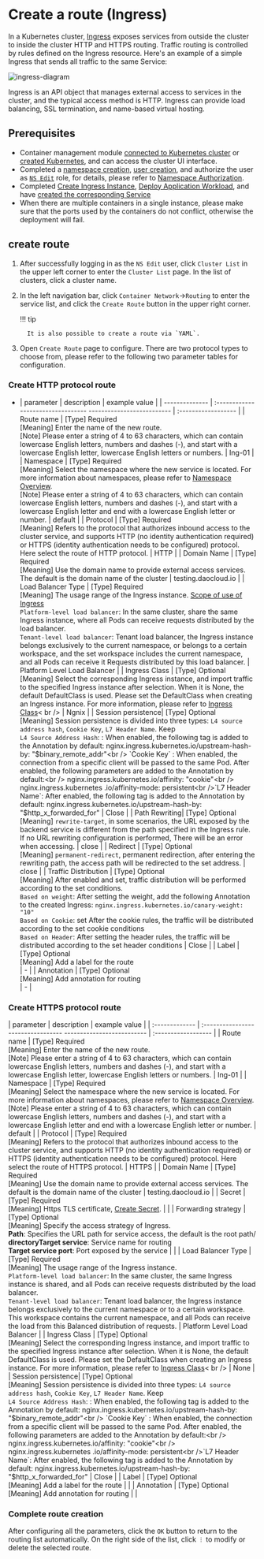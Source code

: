 # Create a route (Ingress)

In a Kubernetes cluster, [Ingress](https://kubernetes.io/docs/reference/generated/kubernetes-api/v1.24/#ingress-v1beta1-networking-k8s-io) exposes services from outside the cluster to inside the cluster HTTP and HTTPS routing.
Traffic routing is controlled by rules defined on the Ingress resource. Here's an example of a simple Ingress that sends all traffic to the same Service:

![ingress-diagram](https://docs.daocloud.io/daocloud-docs-images/docs/kpanda/images/ingress.svg)

Ingress is an API object that manages external access to services in the cluster, and the typical access method is HTTP. Ingress can provide load balancing, SSL termination, and name-based virtual hosting.

## Prerequisites

- Container management module [connected to Kubernetes cluster](../clusters/integrate-cluster.md) or [created Kubernetes](../clusters/create-cluster.md), and can access the cluster UI interface.
- Completed a [namespace creation](../namespaces/createns.md), [user creation](../../../ghippo/user-guide/access-control/user.md), and authorize the user as [`NS Edit`](../permissions/permission-brief.md#ns-edit) role, for details, please refer to [Namespace Authorization](../permissions/cluster-ns-auth.md).
- Completed [Create Ingress Instance](../../../network/modules/ingress-nginx/install.md), [Deploy Application Workload](../workloads/create-deployment.md), and have [created the corresponding Service](../services-routes/create-services.md)
- When there are multiple containers in a single instance, please make sure that the ports used by the containers do not conflict, otherwise the deployment will fail.

## create route

1. After successfully logging in as the `NS Edit` user, click `Cluster List` in the upper left corner to enter the `Cluster List` page. In the list of clusters, click a cluster name.

     

2. In the left navigation bar, click `Container Network`->`Routing` to enter the service list, and click the `Create Route` button in the upper right corner.

     

     !!! tip

         It is also possible to create a route via `YAML`.

3. Open `Create Route` page to configure. There are two protocol types to choose from, please refer to the following two parameter tables for configuration.

     

### Create HTTP protocol route

- | parameter | description | example value |
   | -------------- | :--------------------------------- -------------------------- | :------------------ |
   | Route name | [Type] Required<br />[Meaning] Enter the name of the new route. <br />[Note] Please enter a string of 4 to 63 characters, which can contain lowercase English letters, numbers and dashes (-), and start with a lowercase English letter, lowercase English letters or numbers. | Ing-01 |
   | Namespace | [Type] Required<br />[Meaning] Select the namespace where the new service is located. For more information about namespaces, please refer to [Namespace Overview](../namespaces/createns.md). <br />[Note] Please enter a string of 4 to 63 characters, which can contain lowercase English letters, numbers and dashes (-), and start with a lowercase English letter and end with a lowercase English letter or number. | default |
   | Protocol | [Type] Required<br /> [Meaning] Refers to the protocol that authorizes inbound access to the cluster service, and supports HTTP (no identity authentication required) or HTTPS (identity authentication needs to be configured) protocol. Here select the route of HTTP protocol. | HTTP |
   | Domain Name | [Type] Required<br /> [Meaning] Use the domain name to provide external access services. The default is the domain name of the cluster | testing.daocloud.io |
   | Load Balancer Type | [Type] Required<br /> [Meaning] The usage range of the Ingress instance. [Scope of use of Ingress](../../../network/modules/ingress-nginx/scope.md)<br /> `Platform-level load balancer`: In the same cluster, share the same Ingress instance, where all Pods can receive requests distributed by the load balancer. <br />`Tenant-level load balancer`: Tenant load balancer, the Ingress instance belongs exclusively to the current namespace, or belongs to a certain workspace, and the set workspace includes the current namespace, and all Pods can receive it Requests distributed by this load balancer. | Platform Level Load Balancer |
   | Ingress Class | [Type] Optional<br />[Meaning] Select the corresponding Ingress instance, and import traffic to the specified Ingress instance after selection. When it is None, the default DefaultClass is used. Please set the DefaultClass when creating an Ingress instance. For more information, please refer to [Ingress Class](../../../network/modules/ingress-nginx/ingressclass.md)< br /> | Ngnix |
   | Session persistence| [Type] Optional<br />[Meaning] Session persistence is divided into three types: `L4 source address hash`, `Cookie Key`, `L7 Header Name`. Keep<br />`L4 Source Address Hash`: : When enabled, the following tag is added to the Annotation by default: nginx.ingress.kubernetes.io/upstream-hash-by: "$binary_remote_addr"<br /> `Cookie Key` : When enabled, the connection from a specific client will be passed to the same Pod. After enabled, the following parameters are added to the Annotation by default:<br /> nginx.ingress.kubernetes.io/affinity: "cookie"<br /> nginx.ingress.kubernetes .io/affinity-mode: persistent<br />`L7 Header Name`: After enabled, the following tag is added to the Annotation by default: nginx.ingress.kubernetes.io/upstream-hash-by: "$http_x_forwarded_for" | Close |
   | Path Rewriting| [Type] Optional<br /> [Meaning] `rewrite-target`, in some scenarios, the URL exposed by the backend service is different from the path specified in the Ingress rule. If no URL rewriting configuration is performed, There will be an error when accessing. | close |
   | Redirect | [Type] Optional<br />[Meaning] `permanent-redirect`, permanent redirection, after entering the rewriting path, the access path will be redirected to the set address. | close |
   | Traffic Distribution | [Type] Optional<br />[Meaning] After enabled and set, traffic distribution will be performed according to the set conditions. <br />`Based on weight`: After setting the weight, add the following Annotation to the created Ingress: `nginx.ingress.kubernetes.io/canary-weight: "10"`<br />`Based on Cookie`: set After the cookie rules, the traffic will be distributed according to the set cookie conditions<br /> `Based on Header`: After setting the header rules, the traffic will be distributed according to the set header conditions | Close |
   | Label | [Type] Optional<br /> [Meaning] Add a label for the route<br /> | - |
   | Annotation | [Type] Optional<br /> [Meaning] Add annotation for routing<br /> | - |

### Create HTTPS protocol route

| parameter | description | example value |
| :------------- | :--------------------------------- -------------------------- | :------------------ |
| Route name | [Type] Required<br />[Meaning] Enter the name of the new route. <br />[Note] Please enter a string of 4 to 63 characters, which can contain lowercase English letters, numbers and dashes (-), and start with a lowercase English letter, lowercase English letters or numbers. | Ing-01 |
| Namespace | [Type] Required<br />[Meaning] Select the namespace where the new service is located. For more information about namespaces, please refer to [Namespace Overview](../namespaces/createns.md). <br />[Note] Please enter a string of 4 to 63 characters, which can contain lowercase English letters, numbers and dashes (-), and start with a lowercase English letter and end with a lowercase English letter or number. | default |
| Protocol | [Type] Required<br /> [Meaning] Refers to the protocol that authorizes inbound access to the cluster service, and supports HTTP (no identity authentication required) or HTTPS (identity authentication needs to be configured) protocol. Here select the route of HTTPS protocol. | HTTPS |
| Domain Name | [Type] Required<br /> [Meaning] Use the domain name to provide external access services. The default is the domain name of the cluster | testing.daocloud.io |
| Secret | [Type] Required<br /> [Meaning] Https TLS certificate, [Create Secret](../configmaps-secrets/create-secret.md). | |
| Forwarding strategy | [Type] Optional<br />[Meaning] Specify the access strategy of Ingress. <br />**Path**: Specifies the URL path for service access, the default is the root path/<br />**directoryTarget service**: Service name for routing<br />**Target service port**: Port exposed by the service | |
| Load Balancer Type | [Type] Required<br /> [Meaning] The usage range of the Ingress instance. <br />`Platform-level load balancer`: In the same cluster, the same Ingress instance is shared, and all Pods can receive requests distributed by the load balancer. <br />`Tenant-level load balancer`: Tenant load balancer, the Ingress instance belongs exclusively to the current namespace or to a certain workspace. This workspace contains the current namespace, and all Pods can receive the load from this Balanced distribution of requests. | Platform Level Load Balancer |
| Ingress Class | [Type] Optional<br />[Meaning] Select the corresponding Ingress instance, and import traffic to the specified Ingress instance after selection. When it is None, the default DefaultClass is used. Please set the DefaultClass when creating an Ingress instance. For more information, please refer to [Ingress Class](../../../network/modules/ingress-nginx/ingressclass.md)< br /> | None |
| Session persistence| [Type] Optional<br />[Meaning] Session persistence is divided into three types: `L4 source address hash`, `Cookie Key`, `L7 Header Name`. Keep<br />`L4 Source Address Hash`: : When enabled, the following tag is added to the Annotation by default: nginx.ingress.kubernetes.io/upstream-hash-by: "$binary_remote_addr"<br /> `Cookie Key` : When enabled, the connection from a specific client will be passed to the same Pod. After enabled, the following parameters are added to the Annotation by default:<br /> nginx.ingress.kubernetes.io/affinity: "cookie"<br /> nginx.ingress.kubernetes .io/affinity-mode: persistent<br />`L7 Header Name`: After enabled, the following tag is added to the Annotation by default: nginx.ingress.kubernetes.io/upstream-hash-by: "$http_x_forwarded_for" | Close |
| Label | [Type] Optional<br /> [Meaning] Add a label for the route | |
| Annotation | [Type] Optional<br />[Meaning] Add annotation for routing | |

### Complete route creation

After configuring all the parameters, click the `OK` button to return to the routing list automatically. On the right side of the list, click `︙` to modify or delete the selected route.

